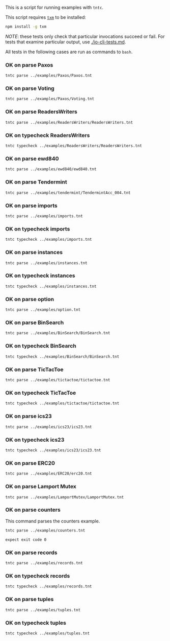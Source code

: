 This is a script for running examples with `tntc`.

This script requires [`txm`](https://www.npmjs.com/package/txm) to be
installed:

```sh
npm install -g txm
```

*NOTE*: these tests only check that particular invocations succeed or fail. For
tests that examine particular output, use
[./io-cli-tests.md](./io-cli-tests.md).

All tests in the following cases are run as commands to `bash`.

<!-- !test program
bash -
-->

### OK on parse Paxos

<!-- !test check Paxos -->
    tntc parse ../examples/Paxos/Paxos.tnt

### OK on parse Voting

<!-- !test check Voting -->
    tntc parse ../examples/Paxos/Voting.tnt

### OK on parse ReadersWriters

<!-- !test check ReadersWriters -->
    tntc parse ../examples/ReadersWriters/ReadersWriters.tnt
    
### OK on typecheck ReadersWriters

<!-- !test check ReadersWriters - Types & Effects -->
    tntc typecheck ../examples/ReadersWriters/ReadersWriters.tnt
    
### OK on parse ewd840

<!-- !test check ewd840 -->
    tntc parse ../examples/ewd840/ewd840.tnt


### OK on parse Tendermint

<!-- !test check Tendermint -->
    tntc parse ../examples/tendermint/TendermintAcc_004.tnt

### OK on parse imports

<!-- !test check imports -->
    tntc parse ../examples/imports.tnt

### OK on typecheck imports

<!-- !test check imports - Types & Effects -->
    tntc typecheck ../examples/imports.tnt

### OK on parse instances

<!-- !test check instances -->
    tntc parse ../examples/instances.tnt

### OK on typecheck instances

<!-- !test check instances - Types & Effects -->
    tntc typecheck ../examples/instances.tnt


### OK on parse option

<!-- !test check option -->
    tntc parse ../examples/option.tnt

### OK on parse BinSearch

<!-- !test check BinSearch -->
    tntc parse ../examples/BinSearch/BinSearch.tnt

### OK on typecheck BinSearch

<!-- !test check BinSearch - Types & Effects -->
    tntc typecheck ../examples/BinSearch/BinSearch.tnt
    
### OK on parse TicTacToe

<!-- !test check TicTacToe -->
    tntc parse ../examples/tictactoe/tictactoe.tnt
 
### OK on typecheck TicTacToe

<!-- !test check TicTacToe - Types & Effects -->
    tntc typecheck ../examples/tictactoe/tictactoe.tnt

### OK on parse ics23

<!-- !test check ics23 -->
    tntc parse ../examples/ics23/ics23.tnt
 
### OK on typecheck ics23

<!-- !test check ics23 - Types & Effects -->
    tntc typecheck ../examples/ics23/ics23.tnt

### OK on parse ERC20

<!-- !test check ERC20 -->
    tntc parse ../examples/ERC20/erc20.tnt


### OK on parse Lamport Mutex

<!-- !test check LamportMutex -->
    tntc parse ../examples/LamportMutex/LamportMutex.tnt

### OK on parse counters

This command parses the counters example.

<!-- !test program
tntc parse ../examples/counters.tnt
-->

```sh
tntc parse ../examples/counters.tnt
```

<!-- !test check counters -->
    expect exit code 0

### OK on parse records

<!-- !test check records -->
    tntc parse ../examples/records.tnt
 
### OK on typecheck records

<!-- !test check records - Types & Effects-->
    tntc typecheck ../examples/records.tnt

### OK on parse tuples

<!-- !test check tuples -->
    tntc parse ../examples/tuples.tnt
 
### OK on typecheck tuples

<!-- !test check tuples - Types & Effects-->
    tntc typecheck ../examples/tuples.tnt
